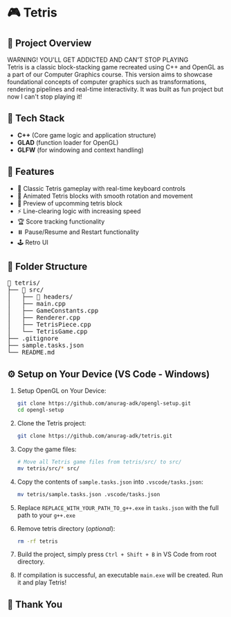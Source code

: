 # 🎮 Tetris

## 📌 Project Overview

WARNING! YOU'LL GET ADDICTED AND CAN'T STOP PLAYING<br>
Tetris is a classic block-stacking game recreated using C++ and OpenGL as a part of our Computer Graphics course. This version aims to showcase foundational concepts of computer graphics such as transformations, rendering pipelines and real-time interactivity. It was built as fun project but now I can't stop playing it!

## 🔧 Tech Stack

- **C++** (Core game logic and application structure)
- **GLAD** (function loader for OpenGL)
- **GLFW** (for windowing and context handling)

## 🚀 Features

- 🎲 Classic Tetris gameplay with real-time keyboard controls
- 🔄 Animated Tetris blocks with smooth rotation and movement
- 🔮 Preview of upcomming tetris block
- ⚡ Line-clearing logic with increasing speed
- 🏆 Score tracking functionality
- ⏸️ Pause/Resume and Restart functionality
- 🕹️ Retro UI

## 📂 Folder Structure

<pre>📁 tetris/
├── 📁 src/
│   ├── 📁 headers/
│   ├── main.cpp
│   ├── GameConstants.cpp
│   ├── Renderer.cpp
│   ├── TetrisPiece.cpp
│   └── TetrisGame.cpp
├── .gitignore
├── sample.tasks.json
└── README.md
</pre>

## ⚙️ Setup on Your Device (VS Code - Windows)

1. Setup OpenGL on Your Device:

   ```bash
   git clone https://github.com/anurag-adk/opengl-setup.git
   cd opengl-setup
   ```

2. Clone the Tetris project:

   ```bash
   git clone https://github.com/anurag-adk/tetris.git
   ```

3. Copy the game files:

   ```bash
   # Move all Tetris game files from tetris/src/ to src/
   mv tetris/src/* src/
   ```

4. Copy the contents of `sample.tasks.json` into `.vscode/tasks.json`:

   ```bash
   mv tetris/sample.tasks.json .vscode/tasks.json
   ```

5. Replace `REPLACE_WITH_YOUR_PATH_TO_g++.exe` in `tasks.json` with the full path to your `g++.exe`
6. Remove tetris directory (_optional_):
   ```bash
   rm -rf tetris
   ```
7. Build the project, simply press `Ctrl + Shift + B` in VS Code from root directory.
8. If compilation is successful, an executable `main.exe` will be created. Run it and play Tetris!

## 🙏 Thank You
